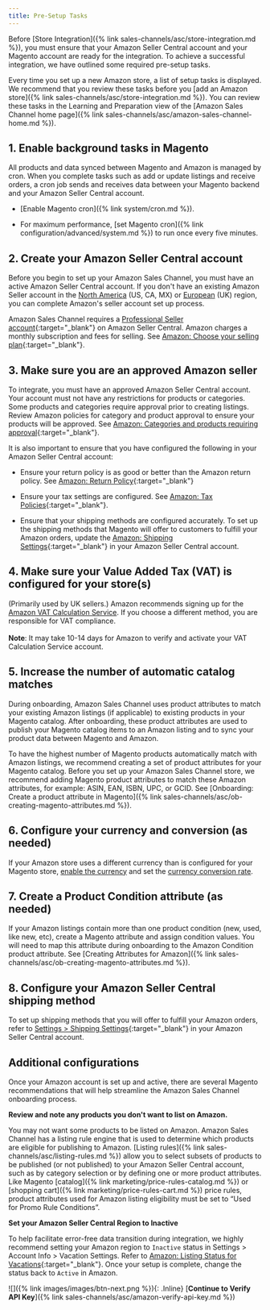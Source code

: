 ```yaml
---
title: Pre-Setup Tasks
---
```



Before [Store Integration]({% link sales-channels/asc/store-integration.md %}), you must ensure that your Amazon Seller Central account and your Magento account are ready for the integration. To achieve a successful integration, we have outlined some required pre-setup tasks.

Every time you set up a new Amazon store, a list of setup tasks is displayed. We recommend that you review these tasks before you [add an Amazon store]({% link sales-channels/asc/store-integration.md %}). You can review these tasks in the Learning and Preparation view of the [Amazon Sales Channel home page]({% link sales-channels/asc/amazon-sales-channel-home.md %}).

## 1. Enable background tasks in Magento

All products and data synced between Magento and Amazon is managed by cron. When you complete tasks such as add or update listings and receive orders, a cron job sends and receives data between your Magento backend and your Amazon Seller Central account.

- [Enable Magento cron]({% link system/cron.md %}).

- For maximum performance, [set Magento cron]({% link configuration/advanced/system.md %}) to run once every five minutes.

## 2. Create your Amazon Seller Central account

Before you begin to set up your Amazon Sales Channel, you must have an active Amazon Seller Central account. If you don't have an existing Amazon Seller account in the [North America][1] (US, CA, MX)  or [European](https://services.amazon.co.uk/services/sell-online/how-it-works.html) (UK) region, you can complete Amazon's seller account set up process.

Amazon Sales Channel requires a [Professional Seller account][2]{:target="_blank"} on Amazon Seller Central. Amazon charges a monthly subscription and fees for selling. See [Amazon: Choose your selling plan][3]{:target="_blank"}.

## 3. Make sure you are an approved Amazon seller

To integrate, you must have an approved Amazon Seller Central account. Your account must not have any restrictions for products or categories. Some products and categories require approval prior to creating listings. Review Amazon policies for category and product approval to ensure your products will be approved. See [Amazon: Categories and products requiring approval][4]{:target="_blank"}.

It is also important to ensure that you have configured the following in your Amazon Seller Central account:

- Ensure your return policy is as good or better than the Amazon return policy. See [Amazon: Return Policy][5]{:target="_blank"}

- Ensure your tax settings are configured. See [Amazon: Tax Policies][6]{:target="_blank"}.

- Ensure that your shipping methods are configured accurately. To set up the shipping methods that Magento will offer to customers to fulfill your Amazon orders, update the [Amazon: Shipping Settings][7]{:target="_blank"} in your Amazon Seller Central account.

## 4. Make sure your Value Added Tax (VAT) is configured for your store(s)
(Primarily used by UK sellers.) Amazon recommends signing up for the [Amazon VAT Calculation Service](https://services.amazon.co.uk/vat-calculation-service.html). If you choose a different method, you are responsible for VAT compliance.<br/><br/>**Note**: It may take 10-14 days for Amazon to verify and activate your VAT Calculation Service account.

## 5. Increase the number of automatic catalog matches

During onboarding, Amazon Sales Channel uses product attributes to match your existing Amazon listings (if applicable) to existing products in your Magento catalog. After onboarding, these product attributes are used to publish your Magento catalog items to an Amazon listing and to sync your product data between Magento and Amazon.

To have the highest number of Magento products automatically match with Amazon listings, we recommend creating a set of product attributes for your Magento catalog. Before you set up your Amazon Sales Channel store, we recommend adding Magento product attributes to match these Amazon attributes, for example: ASIN, EAN, ISBN, UPC, or GCID. See [Onboarding: Create a product attribute in Magento]({% link sales-channels/asc/ob-creating-magento-attributes.md %}).

## 6. Configure your currency and conversion (as needed)

If your Amazon store uses a different currency than is configured for your Magento store, [enable the currency][8] and set the [currency conversion rate][9].

## 7. Create a Product Condition attribute (as needed)

If your Amazon listings contain more than one product condition (new, used, like new, etc), create a Magento attribute and assign condition values. You will need to map this attribute during onboarding to the Amazon Condition product attribute. See [Creating Attributes for Amazon]({% link sales-channels/asc/ob-creating-magento-attributes.md %}).

## 8. Configure your Amazon Seller Central shipping method

To set up shipping methods that you will offer to fulfill your Amazon orders, refer to [Settings &gt; Shipping Settings][10]{:target="_blank"} in your Amazon Seller Central account.

## Additional configurations

Once your Amazon account is set up and active, there are several Magento recommendations that will help streamline the Amazon Sales Channel onboarding process.

**Review and note any products you don't want to list on Amazon.**

You may not want some products to be listed on Amazon. Amazon Sales Channel has a listing rule engine that is used to determine which products are eligible for publishing to Amazon. [Listing rules]({% link sales-channels/asc/listing-rules.md %}) allow you to select subsets of products to be published (or not published) to your Amazon Seller Central account, such as by category selection or by defining one or more product attributes. Like Magento [catalog]({% link marketing/price-rules-catalog.md %}) or [shopping cart]({% link marketing/price-rules-cart.md %}) price rules, product attributes used for Amazon listing eligibility must be set to “Used for Promo Rule Conditions”.

**Set your Amazon Seller Central Region to Inactive**

To help facilitate error-free data transition during integration, we highly recommend setting your Amazon region to `Inactive` status in Settings > Account Info > Vacation Settings. Refer to [Amazon: Listing Status for Vacations][11]{:target="_blank"}. Once your setup is complete, change the status back to `Active` in Amazon.

![]({% link images/images/btn-next.png %}){: .Inline} [**Continue to Verify API Key**]({% link sales-channels/asc/amazon-verify-api-key.md %})

[1]: https://services.amazon.com/content/sell-on-amazon.html
[2]: https://services.amazon.com/content/sell-on-amazon.htm/
[3]: https://services.amazon.com/selling/pricing.html
[4]: https://sellercentral.amazon.com/gp/help/200333160
[5]: https://www.amazon.com/gp/help/customer/display.html?nodeId=15015721&amp;language=en_US&amp;ref=ag_home_cont_200364110
[6]: https://sellercentral.amazon.com/gp/help/external/help.html?itemID=200405820&amp;language=en_US&amp;ref=efph_200405820_cont_521
[7]: https://sellercentral.amazon.com/sbr/ref=xx_shipset_dnav_xx#shipping_templates
[8]: https://docs.magento.com/m2/ce/user_guide/configuration/general/currency-setup.html
[9]: https://docs.magento.com/m2/ce/user_guide/stores/currency-update.html
[10]: https://sellercentral.amazon.com/gp/help/G891
[11]: https://sellercentral.amazon.com/gp/help/help.html?itemID=200135620&amp;language=en_MX&amp;ref=ag_200135620_cont_191

